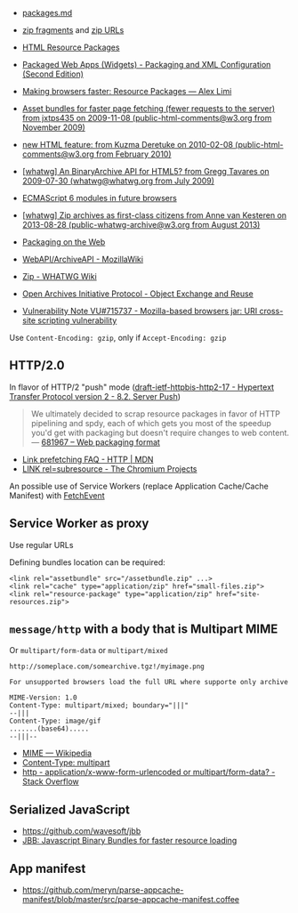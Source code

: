 - [packages.md](https://gist.github.com/wycats/220039304b053b3eedd0)
- [zip fragments](https://gist.github.com/annevk/6295844) and [zip URLs](https://gist.github.com/annevk/6174119)
- [HTML Resource Packages](http://wayback.archive.org/web/20130226043223/http://people.mozilla.org/~jlebar/respkg/)
- [Packaged Web Apps (Widgets) - Packaging and XML Configuration (Second Edition)](http://www.w3.org/TR/widgets/)
- [Making browsers faster: Resource Packages — Alex Limi](http://limi.net/articles/resource-packages/)
- [Asset bundles for faster page fetching (fewer requests to the server) from jxtps435 on 2009-11-08 (public-html-comments@w3.org from November 2009)](https://lists.w3.org/Archives/Public/public-html-comments/2009Nov/0003.html)
- [new HTML feature: <link rel="cache" type="application/zip" href="small-files.zip" /> from Kuzma Deretuke on 2010-02-08 (public-html-comments@w3.org from February 2010)](https://lists.w3.org/Archives/Public/public-html-comments/2010Feb/0012.html)
- [[whatwg] An BinaryArchive API for HTML5? from Gregg Tavares on 2009-07-30 (whatwg@whatwg.org from July 2009)](https://lists.w3.org/Archives/Public/public-whatwg-archive/2009Jul/0918.html)
- [ECMAScript 6 modules in future browsers](http://www.2ality.com/2013/11/es6-modules-browsers.html#bundling)
- [[whatwg] Zip archives as first-class citizens from Anne van Kesteren on 2013-08-28 (public-whatwg-archive@w3.org from August 2013)](https://lists.w3.org/Archives/Public/public-whatwg-archive/2013Aug/0278.html)
- [Packaging on the Web](https://w3ctag.github.io/packaging-on-the-web/)
- [WebAPI/ArchiveAPI - MozillaWiki](https://wiki.mozilla.org/WebAPI/ArchiveAPI)
- [Zip - WHATWG Wiki](https://wiki.whatwg.org/wiki/Zip)
- [Open Archives Initiative Protocol - Object Exchange and Reuse](http://www.openarchives.org/ore/)

- [Vulnerability Note VU#715737 - Mozilla-based browsers jar: URI cross-site scripting vulnerability](http://www.kb.cert.org/vuls/id/715737)

Use `Content-Encoding: gzip`, only if `Accept-Encoding: gzip`

## HTTP/2.0

In flavor of HTTP/2 "push" mode ([draft-ietf-httpbis-http2-17 - Hypertext Transfer Protocol version 2 - 8.2. Server Push](https://tools.ietf.org/html/draft-ietf-httpbis-http2-17#section-8.2))

> We ultimately decided to scrap resource packages in favor of HTTP pipelining and spdy, each of which gets you most of the speedup you'd get with packaging but doesn't require changes to web content.
— [681967 – Web packaging format](https://bugzilla.mozilla.org/show_bug.cgi?id=681967#c4)

- [Link prefetching FAQ - HTTP | MDN](https://developer.mozilla.org/en-US/docs/Web/HTTP/Link_prefetching_FAQ)
- [LINK rel=subresource - The Chromium Projects](http://www.chromium.org/spdy/link-headers-and-server-hint/link-rel-subresource)

An possible use of Service Workers (replace Application Cache/Cache Manifest) with [FetchEvent](https://developer.mozilla.org/en-US/docs/Web/API/FetchEvent)

## Service Worker as proxy

Use regular URLs

Defining bundles location can be required:

	<link rel="assetbundle" src="/assetbundle.zip" ...>
	<link rel="cache" type="application/zip" href="small-files.zip">
	<link rel="resource-package" type="application/zip" href="site-resources.zip">

## `message/http` with a body that is Multipart MIME

Or `multipart/form-data` or `multipart/mixed`

	http://someplace.com/somearchive.tgz!/myimage.png

	For unsupported browsers load the full URL where supporte only archive

	MIME-Version: 1.0
	Content-Type: multipart/mixed; boundary="|||"
	--|||
	Content-Type: image/gif
	.......(base64).....
	--|||--

- [MIME — Wikipedia](https://en.wikipedia.org/wiki/MIME)
- [Content-Type: multipart](https://msdn.microsoft.com/en-us/library/ms527355%28v=exchg.10%29.aspx)
- [http - application/x-www-form-urlencoded or multipart/form-data? - Stack Overflow](https://stackoverflow.com/questions/4007969/application-x-www-form-urlencoded-or-multipart-form-data)

## Serialized JavaScript

- https://github.com/wavesoft/jbb
- [JBB: Javascript Binary Bundles for faster resource loading](http://wavesoft.github.io/javascript-binary-bundles)

## App manifest

- https://github.com/meryn/parse-appcache-manifest/blob/master/src/parse-appcache-manifest.coffee